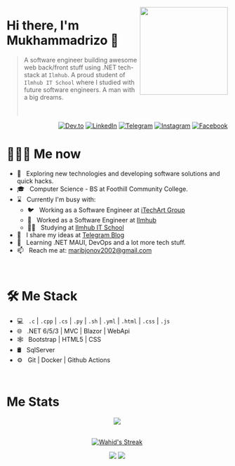 <a href="https://t.me/mmrizo"><img src="https://avatars.dicebear.com/api/adventurer-neutral/asdfgghrefghhjjkkliygb.svg" align="right" height="200"/></a>

# Hi there, I'm Mukhammadrizo 👋

> A software engineer building awesome web back/front stuff using .NET tech-stack at `Ilmhub`. A proud student of `Ilmhub IT School` where I studied with future software engineers. A man with a big dreams.
<br/><br/><br/>

<p align="end">
<a href="https://dev.to/rizo11"><img alt="Dev.to" src="https://img.shields.io/badge/Dev.to-gray?style=flat-square&logo=dev-to"></a>
<a href="https://www.linkedin.com/in/mukhammadrizo-ma-rufjonov-174764190/"><img alt="LinkedIn" src="https://img.shields.io/badge/LinkedIn-gray?style=flat-square&logo=linkedin"></a>
<a href="https://t.me/mrizo_net"><img alt="Telegram" src="https://img.shields.io/badge/telegram-gray?style=flat-square&logo=telegram"></a>
<a href="https://instagram.com/mukhammadrizo_maribjonov"><img alt="Instagram" src="https://img.shields.io/badge/instagram-gray?style=flat-square&logo=instagram"></a>
<a href="https://www.facebook.com/profile.php?id=100036751786602"><img alt="Facebook" src="https://img.shields.io/badge/facebook-gray?style=flat-square&logo=facebook"></a>
</p>

<h1> 👨🏻‍💻 Me now </h1>

- 🤔 &nbsp; Exploring new technologies and developing software solutions and quick hacks.
- 🎓 &nbsp; Computer Science - BS at Foothill Community College.
- ⌛️ &nbsp; Currently I'm busy with:
  - 🐦 &nbsp; Working as a Software Engineer at [iTechArt Group](https://www.itechart.uz)
  - 💼 &nbsp; Worked as a Software Engineer at [Ilmhub](https://ilmhub.uz)
  - 👨‍🏫 &nbsp; Studying at [Ilmhub IT School](https://ilmhub.uz)
- 📝 &nbsp; I share my ideas at [Telegram Blog](https://t.me/mrizo_net)
- 🌱 &nbsp; Learning .NET MAUI, DevOps and a lot more tech stuff.
- 📫 &nbsp; Reach me at: maribjonov2002@gmail.com

<br/>

<h1>🛠 Me Stack</h1>

- 💻 &nbsp; `.c` | `.cpp` | `.cs` | `.py` | `.sh` | `.yml` | `.html` | `.css` | `.js`
- 🌐 &nbsp; .NET 6/5/3 | MVC | Blazor | WebApi
- 🕸 &nbsp; Bootstrap | HTML5 | CSS
- 🛢 &nbsp; SqlServer
- ⚙️ &nbsp; Git | Docker | Github Actions

<br/>

<h1>Me Stats</h1>

<div align="center">
<a href="">
  <img align="center" src="https://github-readme-stats.vercel.app/api?username=Rizo11&count_private=true&include_all_commits=true&show_icons=true&title_color=007bff&text_color=e7e7e7&icon_color=007bff&bg_color=171c28" />
<a />
<div>
 <br/>

[![Wahid's Streak](https://github-readme-streak-stats.herokuapp.com?user=wahid-d&theme=dark&date_format=M%20j%5B%2C%20Y%5D&border=FFFFFF&ring=3722DD)](https://git.io/streak-stats)

[![](https://komarev.com/ghpvc/?username=wahid-d&color=orange&label=Profile%20Views)](https://github.com/wahid-d/wahid-d)
[![](https://img.shields.io/github/followers/Rizo11?label=GitHub%20Followers)](https://github.com/wahid-d)

<!--
**wahid-d/wahid-d** is a ✨ _special_ ✨ repository because its `README.md` (this file) appears on your GitHub profile.

Here are some ideas to get you started:

- 🔭 I’m currently working on ...
- 🌱 I’m currently learning ...
- 👯 I’m looking to collaborate on ...
- 🤔 I’m looking for help with ...
- 💬 Ask me about ...
- 📫 How to reach me: ...
- 😄 Pronouns: ...
- ⚡ Fun fact: ...
-->
